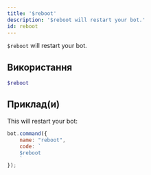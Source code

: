 ```yaml
---
title: '$reboot'
description: '$reboot will restart your bot.'
id: reboot
---
```


`$reboot` will restart your bot.

## Використання

```php
$reboot
```

## Приклад(и)

This will restart your bot:

```javascript
bot.command({
    name: "reboot",
    code: `
    $reboot
    `
});
```